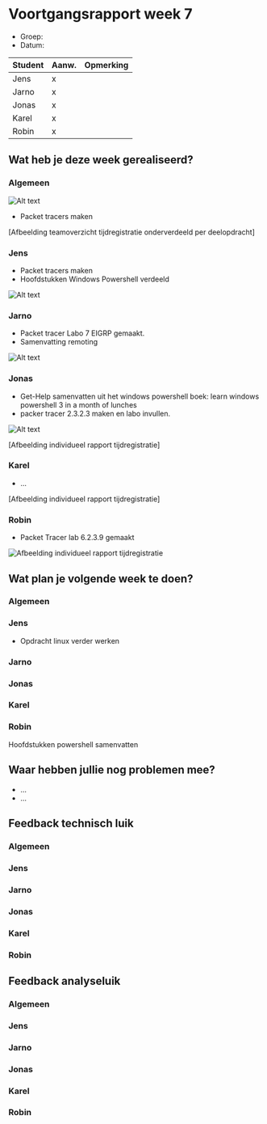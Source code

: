 # Voortgangsrapport week 7

* Groep:
* Datum:

| Student  | Aanw. | Opmerking |
| :---     | :---  | :---      |
| Jens |    x   |           |
| Jarno |   x    |           |
| Jonas |    x   |           |
| Karel |    x   |           |
| Robin |    x   |           |

## Wat heb je deze week gerealiseerd?

### Algemeen

![Alt text](http://i.imgur.com/XMZXnk3.png)

* Packet tracers maken

[Afbeelding teamoverzicht tijdregistratie onderverdeeld per deelopdracht]

### Jens

* Packet tracers maken
* Hoofdstukken Windows Powershell verdeeld


![Alt text]( http://i.imgur.com/YhlbYLg.png)


### Jarno

* Packet tracer Labo 7 EIGRP gemaakt.
* Samenvatting remoting

![Alt text](http://i.imgur.com/nzao1Ox.png)

### Jonas

* Get-Help samenvatten uit het windows powershell boek: learn windows powershell 3 in a month of lunches
* packer tracer 2.3.2.3 maken en labo invullen.

![Alt text](http://i.imgur.com/jtlkFw5.png)

[Afbeelding individueel rapport tijdregistratie]

### Karel

* ...

[Afbeelding individueel rapport tijdregistratie]

### Robin

* Packet Tracer lab 6.2.3.9 gemaakt

![Afbeelding individueel rapport tijdregistratie](https://i.gyazo.com/a7185c522c8b98050b582bd80c664407.png)


## Wat plan je volgende week te doen?

### Algemeen
### Jens

* Opdracht linux verder werken

### Jarno
### Jonas
### Karel
### Robin
Hoofdstukken powershell samenvatten

## Waar hebben jullie nog problemen mee?

* ...
* ...

## Feedback technisch luik

### Algemeen

### Jens
### Jarno
### Jonas
### Karel
### Robin

## Feedback analyseluik

### Algemeen

### Jens
### Jarno
### Jonas
### Karel
### Robin

